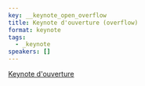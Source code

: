 ```yaml
---
key: __keynote_open_overflow
title: Keynote d'ouverture (overflow)
format: keynote
tags:
  - _keynote
speakers: []
---
```

[Keynote d'ouverture](../keynote_open)
